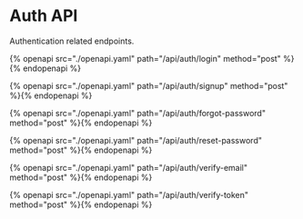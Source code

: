 # Auth API

Authentication related endpoints.

{% openapi src="./openapi.yaml" path="/api/auth/login" method="post" %}{% endopenapi %}

{% openapi src="./openapi.yaml" path="/api/auth/signup" method="post" %}{% endopenapi %}

{% openapi src="./openapi.yaml" path="/api/auth/forgot-password" method="post" %}{% endopenapi %}

{% openapi src="./openapi.yaml" path="/api/auth/reset-password" method="post" %}{% endopenapi %}

{% openapi src="./openapi.yaml" path="/api/auth/verify-email" method="post" %}{% endopenapi %}

{% openapi src="./openapi.yaml" path="/api/auth/verify-token" method="post" %}{% endopenapi %}

